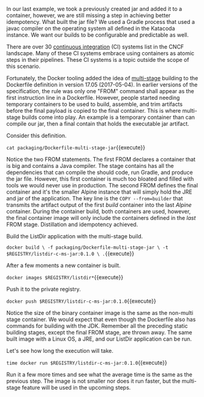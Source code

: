 In our last example, we took a previously created jar and added it to a container, however, we are still missing a step in achieving better idempotency. What built the jar file? We used a Gradle process that used a javac compiler on the operating system all defined in the Katacoda instance. We want our builds to be configurable and predictable as well. 

There are over 30 [continuous integration](https://landscape.cncf.io/category=continuous-integration-delivery&format=card-mode&grouping=category) (CI) systems list in the CNCF landscape. Many of these CI systems embrace using containers as atomic steps in their pipelines. These CI systems is a topic outside the scope of this scenario.

Fortunately, the Docker tooling added the idea of [multi-stage](https://docs.docker.com/develop/develop-images/multistage-build/) building to the Dockerfile definition in version 17.05 (2017-05-04). In earlier versions of the specification, the rule was only one "FROM" command shall appear as the first instruction line in a Dockerfile. However, people started needing temporary containers to be used to build, assemble, and trim artifacts before the final payload is copied to the final container. This is where multi-stage builds come into play. An example is a temporary container than can compile our jar, then a final contain that holds the executable jar artifact.

Consider this definition.

`cat packaging/Dockerfile-multi-stage-jar`{{execute}}

Notice the two FROM statements. The first FROM declares a container that is big and contains a Java compiler. The stage contains has all the dependencies that can compile the should code, run Gradle, and produce the jar file. However, this first container is much too bloated and filled with tools we would never use in production. The second FROM defines the final container and it's the smaller Alpine instance that will simply hold the JRE and jar of the application. The key line is the `COPY --from=builder` that transmits the artifact output of the first _build_ container into the last _Alpine_ container. During the container build, both containers are used, however, the final container image will only include the containers defined in the _last_ FROM stage. Distillation and idempotency achieved.

Build the ListDir application with the multi-stage build.

`docker build \
-f packaging/Dockerfile-multi-stage-jar \
-t $REGISTRY/listdir-c-ms-jar:0.1.0 \
.`{{execute}}

After a few moments a new container is built.

`docker images $REGISTRY/listdir*`{{execute}}

Push it to the private registry.

`docker push $REGISTRY/listdir-c-ms-jar:0.1.0`{{execute}}

Notice the size of the binary container image is the same as the non-multi stage container. We would expect that even though the Dockerfile also has commands for building with the JDK. Remember all the preceding static building stages, except the final FROM stage, are thrown away. The same built image with a Linux OS, a JRE, and our ListDir application can be run.

Let's see how long the execution will take.

`time docker run $REGISTRY/listdir-c-ms-jar:0.1.0`{{execute}}

Run it a few more times and see what the average time is the same as the previous step. The image is not smaller nor does it run faster, but the multi-stage feature will be used in the upcoming steps.
